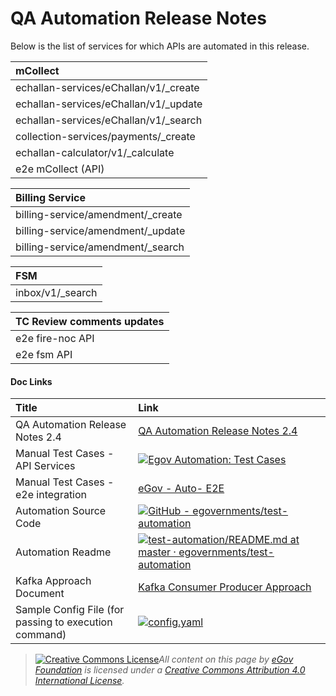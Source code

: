 # QA Automation Release Notes

Below is the list of services for which APIs are automated in this release.

| **mCollect** |
| :--- |
| echallan-services/eChallan/v1/\_create |
| echallan-services/eChallan/v1/\_update |
| echallan-services/eChallan/v1/\_search |
| collection-services/payments/\_create |
| echallan-calculator/v1/\_calculate |
| e2e mCollect \(API\) |

| **Billing Service** |
| :--- |
| billing-service/amendment/\_create |
| billing-service/amendment/\_update |
| billing-service/amendment/\_search |

| **FSM** |
| :--- |
| inbox/v1/\_search |

| **TC Review comments updates** |
| :--- |
| e2e fire-noc API |
| e2e fsm API |

#### Doc Links <a id="Doc-Links"></a>

| **Title**  | **Link** |
| :--- | :--- |
| QA Automation Release Notes 2.4 | [QA Automation Release Notes 2.4](https://docs.digit.org/digit-release-notes/qa-automation-release-notes) |
| Manual Test Cases - API Services |  [![](https://ssl.gstatic.com/docs/spreadsheets/favicon3.ico)Egov Automation: Test Cases](https://docs.google.com/spreadsheets/d/16BdbxgE4z38atk6MZBCRcw4_D4fL0AHEvblqGPSYJ_s/edit?usp=sharing) |
| Manual Test Cases - e2e integration | [eGov - Auto- E2E](https://docs.google.com/spreadsheets/d/1tUAOyHvlT-Qc0FqEdKHe48BiAr4i5GpFrxhCSbPkvtQ/edit#gid=0) |
| Automation Source Code | [![](https://github.com/fluidicon.png)GitHub - egovernments/test-automation](https://github.com/egovernments/test-automation) |
| Automation Readme | [![](https://github.com/fluidicon.png)test-automation/README.md at master · egovernments/test-automation](https://github.com/egovernments/test-automation/blob/master/README.md) |
| Kafka Approach Document | [Kafka Consumer Producer Approach](../configuration/configure-digit/qa-automation/kafka-consumer-producer-approach.md) |
| Sample Config File \(for passing to execution command\) | [![](https://ssl.gstatic.com/images/branding/product/1x/drive_2020q4_32dp.png)config.yaml](https://drive.google.com/file/d/19XDqJErhGrNegrmI2AxL9dsDqubxaWdo/view?usp=sharing) |





> [![Creative Commons License](https://i.creativecommons.org/l/by/4.0/80x15.png)_​_](http://creativecommons.org/licenses/by/4.0/)_All content on this page by_ [_eGov Foundation_](https://egov.org.in/) _is licensed under a_ [_Creative Commons Attribution 4.0 International License_](http://creativecommons.org/licenses/by/4.0/)_._

